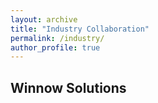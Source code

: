 ```yaml
---
layout: archive
title: "Industry Collaboration"
permalink: /industry/
author_profile: true
---
```


## Winnow Solutions
